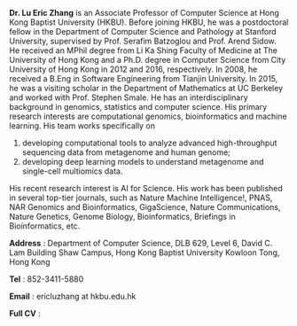 **Dr. Lu Eric Zhang** is an Associate Professor of Computer Science at Hong Kong Baptist University (HKBU). Before joining HKBU, he was a postdoctoral fellow in the Department of Computer Science and Pathology at Stanford University, supervised by Prof. Serafim Batzoglou and Prof. Arend Sidow. He received an MPhil degree from Li Ka Shing Faculty of Medicine at The University of Hong Kong and a Ph.D. degree in Computer Science from City University of Hong Kong in 2012 and 2016, respectively. In 2008, he received a B.Eng in Software Engineering from Tianjin University. In 2015, he was a visiting scholar in the Department of Mathematics at UC Berkeley and worked with Prof. Stephen Smale. He has an interdisciplinary background in genomics, statistics and computer science. His primary research interests are computational genomics, bioinformatics and machine learning. His team works specifically on 
1. developing computational tools to analyze advanced high-throughput sequencing data from metagenome and human genome; 
2. developing deep learning models to understand metagenome and single-cell multiomics data.

His recent research interest is AI for Science. His work has been published in several top-tier journals, such as Nature Machine Intelligence!, PNAS, NAR Genomics and Bioinformatics, GigaScience, Nature Communications, Nature Genetics, Genome Biology, Bioinformatics, Briefings in Bioinformatics, etc.

**Address** : Department of Computer Science, DLB 629, Level 6, David C. Lam Building Shaw Campus, 
            Hong Kong Baptist University Kowloon Tong, Hong Kong

**Tel** : 852-3411-5880    

**Email** : ericluzhang at hkbu.edu.hk

**Full CV** :
<a href="{{ Dr_ZhangLu_C.V.pdf | prepend: 'assets/pdf/' | relative_url}}" target="_blank" rel="noopener noreferrer" > <i class="fa-solid fa-file-pdf"></i></a>